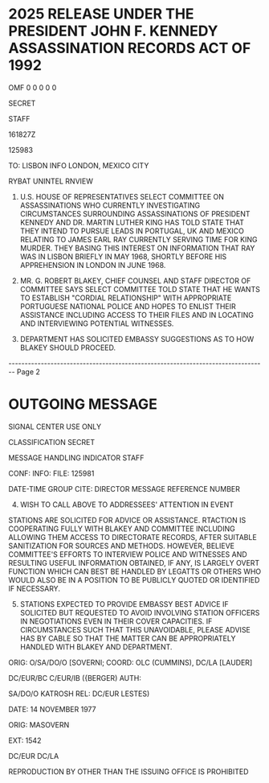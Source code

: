# 2025 RELEASE UNDER THE PRESIDENT JOHN F. KENNEDY ASSASSINATION RECORDS ACT OF 1992

OMF 0 0 0 0 0

SECRET

STAFF

161827Z

125983

TO: LISBON INFO LONDON, MEXICO CITY

RYBAT UNINTEL RNVIEW

1. U.S. HOUSE OF REPRESENTATIVES SELECT COMMITTEE ON ASSASSINATIONS WHO CURRENTLY INVESTIGATING CIRCUMSTANCES SURROUNDING ASSASSINATIONS OF PRESIDENT KENNEDY AND DR. MARTIN LUTHER KING HAS TOLD STATE THAT THEY INTEND TO PURSUE LEADS IN PORTUGAL, UK AND MEXICO RELATING TO JAMES EARL RAY CURRENTLY SERVING TIME FOR KING MURDER. THEY BASING THIS INTEREST ON INFORMATION THAT RAY WAS IN LISBON BRIEFLY IN MAY 1968, SHORTLY BEFORE HIS APPREHENSION IN LONDON IN JUNE 1968.

2. MR. G. ROBERT BLAKEY, CHIEF COUNSEL AND STAFF DIRECTOR OF COMMITTEE SAYS SELECT COMMITTEE TOLD STATE THAT HE WANTS TO ESTABLISH "CORDIAL RELATIONSHIP" WITH APPROPRIATE PORTUGUESE NATIONAL POLICE AND HOPES TO ENLIST THEIR ASSISTANCE INCLUDING ACCESS TO THEIR FILES AND IN LOCATING AND INTERVIEWING POTENTIAL WITNESSES.

3. DEPARTMENT HAS SOLICITED EMBASSY SUGGESTIONS AS TO HOW BLAKEY SHOULD PROCEED.


-------------------------------------------------------------------------------- Page 2

# OUTGOING MESSAGE

SIGNAL CENTER USE ONLY

CLASSIFICATION
SECRET

MESSAGE HANDLING INDICATOR
STAFF

CONF: INFO: FILE: 125981

DATE-TIME GROUP CITE: DIRECTOR MESSAGE REFERENCE NUMBER

4. WISH TO CALL ABOVE TO ADDRESSEES' ATTENTION IN EVENT

STATIONS ARE SOLICITED FOR ADVICE OR ASSISTANCE. RTACTION IS COOPERATING FULLY WITH BLAKEY AND COMMITTEE INCLUDING ALLOWING THEM ACCESS TO DIRECTORATE RECORDS, AFTER SUITABLE SANITIZATION FOR SOURCES AND METHODS. HOWEVER, BELIEVE COMMITTEE'S EFFORTS TO INTERVIEW POLICE AND WITNESSES AND RESULTING USEFUL INFORMATION OBTAINED, IF ANY, IS LARGELY OVERT FUNCTION WHICH CAN BEST BE HANDLED BY LEGATTS OR OTHERS WHO WOULD ALSO BE IN A POSITION TO BE PUBLICLY QUOTED OR IDENTIFIED IF NECESSARY.

5. STATIONS EXPECTED TO PROVIDE EMBASSY BEST ADVICE IF SOLICITED BUT REQUESTED TO AVOID INVOLVING STATION OFFICERS IN NEGOTIATIONS EVEN IN THEIR COVER CAPACITIES. IF CIRCUMSTANCES SUCH THAT THIS UNAVOIDABLE, PLEASE ADVISE HAS BY CABLE SO THAT THE MATTER CAN BE APPROPRIATELY HANDLED WITH BLAKEY AND DEPARTMENT.

ORIG: O/SA/DO/O [SOVERNI; COORD: OLC (CUMMINS), DC/LA [LAUDER]

DC/EUR/BC C/EUR/IB ({BERGER) AUTH:

SA/DO/O KATROSH REL: DC/EUR LESTES)

DATE: 14 NOVEMBER 1977

ORIG: MASOVERN

EXT: 1542

DC/EUR DC/LA

REPRODUCTION BY OTHER THAN THE ISSUING OFFICE IS PROHIBITED
